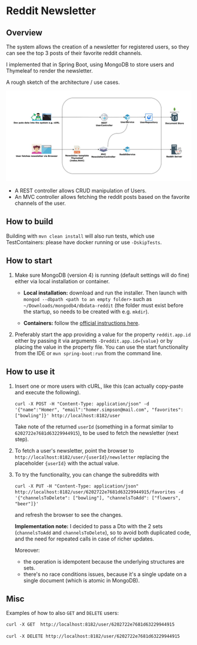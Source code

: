 # Reddit Newsletter

## Overview

The system allows the creation of a newsletter for registered users, so they can see the top 3 posts of 
their favorite reddit channels.

I implemented that in Spring Boot, using MongoDB to store users and Thymeleaf to render the newsletter. 

A rough sketch of the architecture / use cases.

![Architecture](reddit-newsletter.jpeg)
* A REST controller allows CRUD manipulation of Users.
* An MVC controller allows fetching the reddit posts based on the favorite channels of the user.



## How to build 

Building with `mvn clean install` will also run tests, which use TestContainers: please have docker running or use `-DskipTests`.

## How to start

1. Make sure MongoDB (version 4) is running (default settings will do fine) either via local installation or container.
    
   *  **Local installation:** download and run the installer. Then launch with `mongod --dbpath <path to an empty folder>` such as `~/Downloads/mongodb4/dbdata-reddit` (the folder must exist before the startup, so needs to be created with e.g. `mkdir`). 
   
   *  **Containers:** follow the [official instructions here](https://www.mongodb.com/compatibility/docker).


2. Preferably start the app providing a value for the property `reddit.app.id` either by passing it via arguments `-Dreddit.app.id={value}` or by placing the value in the property file. You can use the start functionality from the IDE or `mvn spring-boot:run` from the command line.

## How to use it

1. Insert one or more users with cURL, like this (can actually copy-paste and execute the following).
   ```
   curl -X POST -H "Content-Type: application/json" -d '{"name":"Homer", "email":"homer.simpson@mail.com", "favorites":["bowling"]}' http://localhost:8182/user
   ```
   Take note of the returned `userId` (something in a format similar to `6202722e7681d63229944915`), to be used to fetch the newsletter (next step).
   

2. To fetch a user's newsletter, point the browser to `http://localhost:8182/user/{userId}/newsletter` replacing the placeholder `{userId}` with the actual value.


3. To try the functionality, you can change the subreddits with 
    ```
   curl -X PUT -H "Content-Type: application/json" http://localhost:8182/user/6202722e7681d63229944915/favorites -d '{"channelsToDelete": ["bowling"], "channelsToAdd": ["flowers", "beer"]}'
   ```
   and refresh the browser to see the changes.
   
   **Implementation note:** I decided to pass a Dto with the 2 sets (`channelsToAdd` and `channelsToDelete`), so to avoid both duplicated code, and the need for repeated calls in case of richer updates.
   
   Moreover: 
   * the operation is idempotent because the underlying structures are sets.
   * there's no race conditions issues, because it's a single update on a single document (which is atomic in MongoDB).

## Misc

   Examples of how to also  `GET` and `DELETE` users:
   ```
   curl -X GET  http://localhost:8182/user/6202722e7681d63229944915
   
   curl -X DELETE http://localhost:8182/user/6202722e7681d63229944915
   ```
